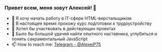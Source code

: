 ### Привет всем, меня зовут Алексей! 👋

- 🔭 Я хочу начать работу в IT-сфере HTML-верстальщиком
- 🌱 В настоящее время прохожу курс подготовки к трудоустройству
- 👯 Хотел бы участвовать в действующих проектах
- 🤔 Было бы большой удачей найти опытного наставника, углубиться и понять сакраментальный JavaScript
- 📫 How to reach me: [Telegram - @AlexeiP75](https://t.me/AlexeiP75)

